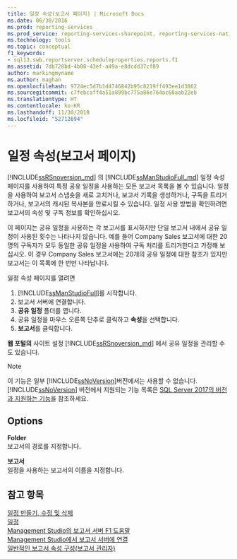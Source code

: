 ```yaml
---
title: 일정 속성(보고서 페이지) | Microsoft Docs
ms.date: 06/30/2016
ms.prod: reporting-services
ms.prod_service: reporting-services-sharepoint, reporting-services-native
ms.technology: tools
ms.topic: conceptual
f1_keywords:
- sql13.swb.reportserver.scheduleproperties.reports.f1
ms.assetid: 7db728bd-4b08-43ef-a49a-e8dcdd37cf89
author: markingmyname
ms.author: maghan
ms.openlocfilehash: 9724ec5d7b1d4746842b95c8219ff493ee1d3862
ms.sourcegitcommit: c7febcaff4a51a899bc775a86e764ac60aab22eb
ms.translationtype: HT
ms.contentlocale: ko-KR
ms.lasthandoff: 11/30/2018
ms.locfileid: "52712694"
---
```

# <a name="schedule-properties-reports-page"></a>일정 속성(보고서 페이지)
  [!INCLUDE[ssRSnoversion_md](../../includes/ssrsnoversion-md.md)] 의 [!INCLUDE[ssManStudioFull_md](../../includes/ssmanstudiofull-md.md)] 일정 속성 페이지를 사용하여 특정 공유 일정을 사용하는 모든 보고서 목록을 볼 수 있습니다. 일정을 사용하여 보고서 스냅숏을 새로 고치거나, 보고서 기록을 생성하거나, 구독을 트리거하거나, 보고서의 캐시된 복사본을 만료시킬 수 있습니다. 일정 사용 방법을 확인하려면 보고서의 속성 및 구독 정보를 확인하십시오.  
  
 이 페이지는 공유 일정을 사용하는 각 보고서를 표시하지만 단일 보고서 내에서 공유 일정이 사용된 횟수는 나타나지 않습니다. 예를 들어 Company Sales 보고서에 대한 20명의 구독자가 모두 동일한 공유 일정을 사용하여 구독 처리를 트리거한다고 가정해 보십시오. 이 경우 Company Sales 보고서에는 20개의 공유 일정에 대한 참조가 있지만 보고서는 이 목록에 한 번만 나타납니다.  
  
 일정 속성 페이지를 열려면
 1. [!INCLUDE[ssManStudioFull](../../includes/ssmanstudiofull-md.md)]를 시작합니다.
 2. 보고서 서버에 연결합니다.
 3. **공유 일정** 폴더를 엽니다.
 4. 공유 일정을 마우스 오른쪽 단추로 클릭하고 **속성**을 선택합니다.
 5. **보고서**를 클릭합니다.  
  
  **웹 포털의** 사이트 설정 [!INCLUDE[ssRSnoversion_md](../../includes/ssrsnoversion-md.md)] 에서 공유 일정을 관리할 수도 있습니다.
  
> [!NOTE]  
>  이 기능은 일부 [!INCLUDE[ssNoVersion](../../includes/ssnoversion-md.md)]버전에서는 사용할 수 없습니다. [!INCLUDE[ssNoVersion](../../includes/ssnoversion-md.md)] 버전에서 지원되는 기능 목록은 [SQL Server 2017의 버전과 지원하는 기능](../../sql-server/editions-and-components-of-sql-server-2017.md)을 참조하세요.  
  
## <a name="options"></a>Options  
 **Folder**  
 보고서의 경로를 지정합니다.  
  
 **보고서**  
 일정을 사용하는 보고서의 이름을 지정합니다.  
  
## <a name="see-also"></a>참고 항목  
 [일정 만들기, 수정 및 삭제](../../reporting-services/subscriptions/create-modify-and-delete-schedules.md)   
 [일정](../../reporting-services/subscriptions/schedules.md)   
 [Management Studio의 보고서 서버 F1 도움말](../../reporting-services/tools/report-server-in-management-studio-f1-help.md)   
 [Management Studio에서 보고서 서버에 연결](../../reporting-services/tools/connect-to-a-report-server-in-management-studio.md)   
 [일반적인 보고서 속성 구성(보고서 관리자)](https://msdn.microsoft.com/10b941b2-28e6-4408-9ee4-acebc63c8496)  
  
  

